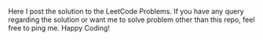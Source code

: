 Here I post the solution to the LeetCode Problems.
If you have any query regarding the solution or want me to solve problem other than this repo, feel free to ping me.
Happy Coding!
